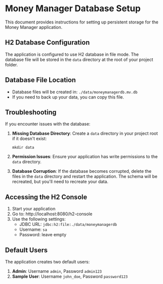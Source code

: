 # Money Manager Database Setup

This document provides instructions for setting up persistent storage for the Money Manager application.

## H2 Database Configuration

The application is configured to use H2 database in file mode. The database file will be stored in the `data` directory at the root of your project folder.

## Database File Location

- Database files will be created in: `./data/moneymanagerdb.mv.db`
- If you need to back up your data, you can copy this file.

## Troubleshooting

If you encounter issues with the database:

1. **Missing Database Directory**: Create a `data` directory in your project root if it doesn't exist:
   ```
   mkdir data
   ```

2. **Permission Issues**: Ensure your application has write permissions to the `data` directory.

3. **Database Corruption**: If the database becomes corrupted, delete the files in the `data` directory and restart the application. The schema will be recreated, but you'll need to recreate your data.

## Accessing the H2 Console

1. Start your application
2. Go to: http://localhost:8080/h2-console
3. Use the following settings:
   - JDBC URL: `jdbc:h2:file:./data/moneymanagerdb`
   - Username: `sa`
   - Password: leave empty

## Default Users

The application creates two default users:
1. **Admin**: Username `admin`, Password `admin123`
2. **Sample User**: Username `john_doe`, Password `password123`